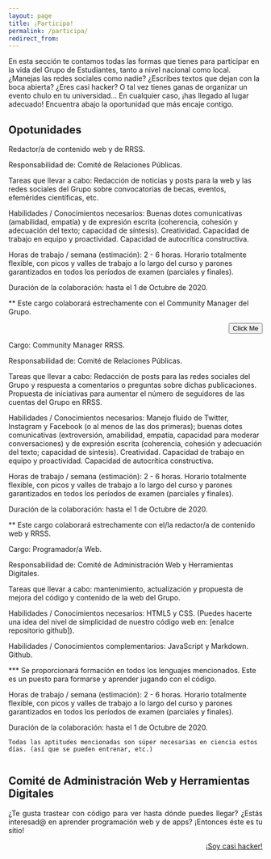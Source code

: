 ```yaml
---
layout: page
title: ¡Participa!
permalink: /participa/
redirect_from:
---
```

En esta sección te contamos todas las formas que tienes para participar en la vida del Grupo de Estudiantes, tanto a nivel nacional como local. ¿Manejas las redes sociales como nadie? ¿Escribes textos que dejan con la boca abierta? ¿Eres casi hacker? O tal vez tienes ganas de organizar un evento chulo en tu universidad... En cualquier caso, ¡has llegado al lugar adecuado! Encuentra abajo la oportunidad que más encaje contigo. 

## Opotunidades

Redactor/a de contenido web y de RRSS.

Responsabilidad de: Comité de Relaciones Públicas.

Tareas que llevar a cabo: Redacción de noticias y posts para la web y las redes sociales del Grupo sobre convocatorias
de becas, eventos, efemérides científicas, etc. 

Habilidades / Conocimientos necesarios: Buenas dotes comunicativas (amabilidad, empatía) y de expresión escrita
(coherencia, cohesión y adecuación del texto; capacidad de síntesis). Creatividad. Capacidad de trabajo en equipo y 
proactividad. Capacidad de autocrítica constructiva.

Horas de trabajo / semana (estimación): 2 - 6 horas. Horario totalmente flexible, con picos y valles de trabajo a lo 
largo del curso y parones garantizados en todos los períodos de examen (parciales y finales).

Duración de la colaboración: hasta el 1 de Octubre de 2020.

** Este cargo colaborará estrechamente con el Community Manager del Grupo.

<p align="right">
  <input type="button" value="Click Me" />
</p>


Cargo: Community Manager RRSS.

Responsabilidad de: Comité de Relaciones Públicas.

Tareas que llevar a cabo: Redacción de posts para las redes sociales del Grupo y respuesta a comentarios o preguntas 
sobre dichas publicaciones. Propuesta de iniciativas para aumentar el número de seguidores de las cuentas del Grupo
en RRSS.

Habilidades / Conocimientos necesarios: Manejo fluido de Twitter, Instagram y Facebook (o al menos de las dos primeras);
buenas dotes comunicativas (extroversión, amabilidad, empatía, capacidad para moderar conversaciones) y de expresión
escrita (coherencia, cohesión y adecuación del texto; capacidad de síntesis). Creatividad. Capacidad de trabajo en 
equipo y proactividad. Capacidad de autocrítica constructiva.

Horas de trabajo / semana (estimación): 2 - 6 horas. Horario totalmente flexible, con picos y valles de trabajo a lo 
largo del curso y parones garantizados en todos los períodos de examen (parciales y finales).

Duración de la colaboración: hasta el 1 de Octubre de 2020.

** Este cargo colaborará estrechamente con el/la redactor/a de contenido web y RRSS.


Cargo: Programador/a Web.

Responsabilidad de: Comité de Administración Web y Herramientas Digitales.

Tareas que llevar a cabo: mantenimiento, actualización y propuesta de mejora del código y contenido de la web del Grupo.

Habilidades / Conocimientos necesarios: HTML5 y CSS. (Puedes hacerte una idea del nivel de simplicidad de nuestro código
web en: [enalce repositorio github]).

Habilidades / Conocimientos complementarios: JavaScript y Markdown. Github.

*** Se proporcionará formación en todos los lenguajes mencionados. Este es un puesto para formarse y aprender jugando
con el código. 

Horas de trabajo / semana (estimación): 2 - 6 horas. Horario totalmente flexible, con picos y valles de trabajo a lo 
largo del curso y parones garantizados en todos los períodos de examen (parciales y finales).

Duración de la colaboración: hasta el 1 de Octubre de 2020.


	Todas las aptitudes mencionadas son súper necesarias en ciencia estos días. (así que se pueden entrenar, etc.)


<p>
  <div class="column">
     <h2 class="center">Comité de Administración Web y Herramientas Digitales</h2>
     <p class="light" align="justify">¿Te gusta trastear con código para ver hasta dónde puedes llegar? ¿Estás interesad@ en aprender programación web y de apps? ¡Entonces éste es tu sitio!</p>
      <div style='float: right;'>
      <a href="{{ site.url }}/about/" id="about-button" class="btn-large waves-effect waves-light">¡Soy casi hacker!</a>
      </div>
    </div>
</p>

